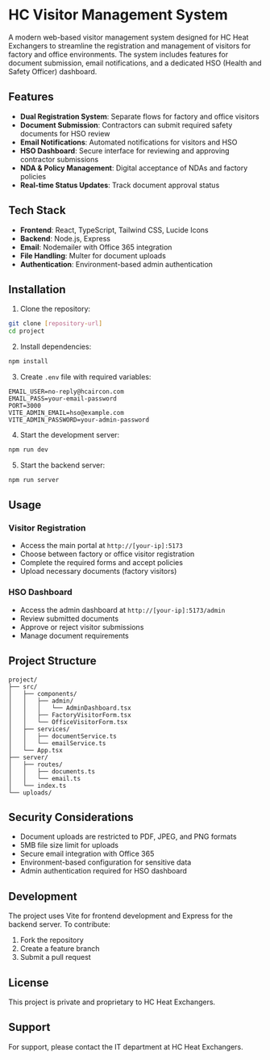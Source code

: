 # HC Visitor Management System

A modern web-based visitor management system designed for HC Heat Exchangers to streamline the registration and management of visitors for factory and office environments. The system includes features for document submission, email notifications, and a dedicated HSO (Health and Safety Officer) dashboard.

## Features

- **Dual Registration System**: Separate flows for factory and office visitors
- **Document Submission**: Contractors can submit required safety documents for HSO review
- **Email Notifications**: Automated notifications for visitors and HSO
- **HSO Dashboard**: Secure interface for reviewing and approving contractor submissions
- **NDA & Policy Management**: Digital acceptance of NDAs and factory policies
- **Real-time Status Updates**: Track document approval status

## Tech Stack

- **Frontend**: React, TypeScript, Tailwind CSS, Lucide Icons
- **Backend**: Node.js, Express
- **Email**: Nodemailer with Office 365 integration
- **File Handling**: Multer for document uploads
- **Authentication**: Environment-based admin authentication

## Installation

1. Clone the repository:
```bash
git clone [repository-url]
cd project
```

2. Install dependencies:
```bash
npm install
```

3. Create `.env` file with required variables:
```env
EMAIL_USER=no-reply@hcaircon.com
EMAIL_PASS=your-email-password
PORT=3000
VITE_ADMIN_EMAIL=hso@example.com
VITE_ADMIN_PASSWORD=your-admin-password
```

4. Start the development server:
```bash
npm run dev
```

5. Start the backend server:
```bash
npm run server
```

## Usage

### Visitor Registration
- Access the main portal at `http://[your-ip]:5173`
- Choose between factory or office visitor registration
- Complete the required forms and accept policies
- Upload necessary documents (factory visitors)

### HSO Dashboard
- Access the admin dashboard at `http://[your-ip]:5173/admin`
- Review submitted documents
- Approve or reject visitor submissions
- Manage document requirements

## Project Structure

```
project/
├── src/
│   ├── components/
│   │   ├── admin/
│   │   │   └── AdminDashboard.tsx
│   │   ├── FactoryVisitorForm.tsx
│   │   └── OfficeVisitorForm.tsx
│   ├── services/
│   │   ├── documentService.ts
│   │   └── emailService.ts
│   └── App.tsx
├── server/
│   ├── routes/
│   │   ├── documents.ts
│   │   └── email.ts
│   └── index.ts
└── uploads/
```

## Security Considerations

- Document uploads are restricted to PDF, JPEG, and PNG formats
- 5MB file size limit for uploads
- Secure email integration with Office 365
- Environment-based configuration for sensitive data
- Admin authentication required for HSO dashboard

## Development

The project uses Vite for frontend development and Express for the backend server. 
To contribute:

1. Fork the repository
2. Create a feature branch
3. Submit a pull request

## License

This project is private and proprietary to HC Heat Exchangers.

## Support

For support, please contact the IT department at HC Heat Exchangers.
